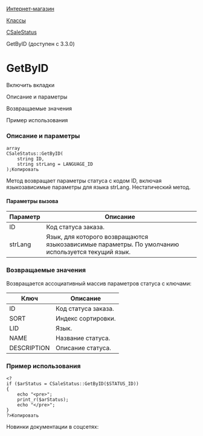 [Интернет-магазин](/api_help/sale/index.php)

[Классы](/api_help/sale/classes/index.php)

[CSaleStatus](/api_help/sale/classes/csalestatus/index.php)

GetByID (доступен с 3.3.0)

GetByID
=======

Включить вкладки

Описание и параметры

Возвращаемые значения

Пример использования

### Описание и параметры

```
array
CSaleStatus::GetByID(
	string ID,
	string strLang = LANGUAGE_ID
);Копировать
```

Метод возвращает параметры статуса с кодом ID, включая языкозависимые параметры для языка strLang. Нестатический метод.

#### Параметры вызова

| Параметр | Описание |
| --- | --- |
| ID | Код статуса заказа. |
| strLang | Язык, для которого возвращаются языкозависимые параметры. По умолчанию используется текущий язык. |

### Возвращаемые значения

Возвращается ассоциативный массив параметров статуса с ключами:

| Ключ | Описание |
| --- | --- |
| ID | Код статуса заказа. |
| SORT | Индекс сортировки. |
| LID | Язык. |
| NAME | Название статуса. |
| DESCRIPTION | Описание статуса. |

### Пример использования

```
<?
if ($arStatus = CSaleStatus::GetByID($STATUS_ID))
{
	echo "<pre>";
	print_r($arStatus);
	echo "</pre>";
}
?>Копировать
```

Новинки документации в соцсетях: